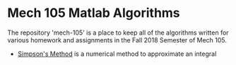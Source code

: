 # Mech 105 Matlab Algorithms
The repository 'mech-105' is a place to keep all of the algorithms written for various homework and assignments in the Fall 2018 Semester of Mech 105. 
- [Simpson's Method](https://github.com/vlehman/mech-105/tree/master/Simpson%20Algorithm "Simpson's Repository") is a numerical method to approximate an integral
